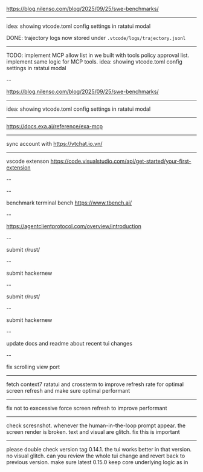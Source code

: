 <https://blog.nilenso.com/blog/2025/09/25/swe-benchmarks/>

---

idea: showing vtcode.toml config settings in ratatui modal

DONE: trajectory logs now stored under `.vtcode/logs/trajectory.jsonl`

---

TODO: implement MCP allow list in we built with tools policy approval list. implement same logic for MCP tools.
idea: showing vtcode.toml config settings in ratatui modal

--

https://blog.nilenso.com/blog/2025/09/25/swe-benchmarks/

---

idea: showing vtcode.toml config settings in ratatui modal

---

<https://docs.exa.ai/reference/exa-mcp>

---


sync account with <https://vtchat.io.vn/>

---

vscode extenson <https://code.visualstudio.com/api/get-started/your-first-extension>

--

--

benchmark terminal bench
<https://www.tbench.ai/>

--

<https://agentclientprotocol.com/overview/introduction>

--

submit r/rust/

--

submit hackernew

--

submit r/rust/

--

submit hackernew

--

update docs and readme about recent tui changes

--

fix scrolling view port

---

fetch context7 ratatui and crossterm to improve refresh rate for optimal screen refresh and make sure optimal performant

---

fix not to execessive force screen refresh to improve performant

---

check scresnshot. whenever the human-in-the-loop prompt appear. the screen render is broken. text and visual are glitch. fix this is important

---

please double check version tag 0.14.1. the tui works better in that version. no visual glitch. can you review the whole tui change and revert back to previous version. make sure latest 0.15.0 keep core underlying logic as in
